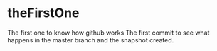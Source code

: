 # theFirstOne
The first one to know how github works
The first commit to see what happens in the master branch and the snapshot created.
